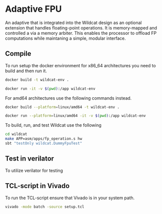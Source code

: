 # Adaptive FPU
An adaptive that is integrated into the Wildcat design as an optional extension that handles floating-point operations. It is memory-mapped and controlled a via a memory arbiter. This enables the processor to offload FP computations while maintaning a simple, modular interface.


## Compile
To run setup the docker environment for x86_64 architectures you need to build and then run it. 
```bash
docker build -t wildcat-env .
````
```bash
docker run -it -v $(pwd):/app wildcat-env
````

For amd64 architectures use the following commands instead.
```bash
docker build --platform=linux/amd64 -t wildcat-env .
````
```bash
docker run --platform=linux/amd64 -it -v $(pwd):/app wildcat-env
````
To build, run, and test Wildcat use the following 
```bash
cd wildcat
make APP=asm/apps/fp_operation.s hw
sbt "testOnly wildcat.DummyFpuTest"
```


## Test in verilator
To utilize verilator for testing 



## TCL-script in Vivado

To run the TCL-script ensure that Vivado is in your system path. 
```bash
vivado -mode batch -source setup.tcl
```



